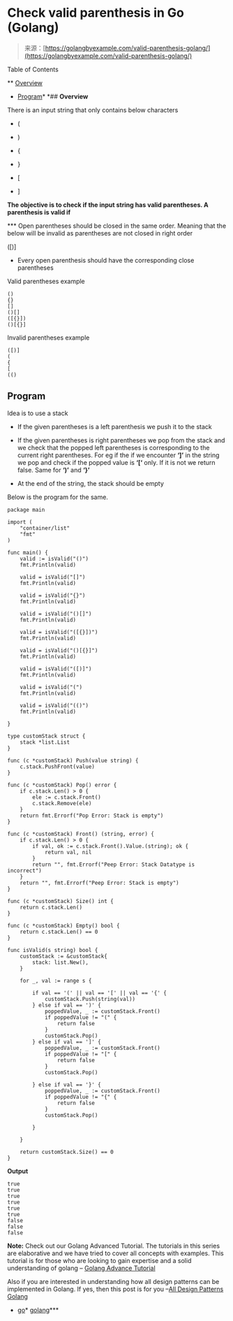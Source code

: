 <!--yml
category: 未分类
date: 2024-10-13 06:42:49
-->

# Check valid parenthesis in Go (Golang)

> 来源：[https://golangbyexample.com/valid-parenthesis-golang/](https://golangbyexample.com/valid-parenthesis-golang/)

Table of Contents

 **   [Overview](#Overview "Overview")
*   [Program](#Program "Program")*  *## **Overview**

There is an input string that only contains below characters

*   (

*   )

*   {

*   }

*   [

*   ]

**The objective is to check if the input string has valid parentheses. A parenthesis is valid if**

 ***   Open parentheses should be closed in the same order. Meaning that the below will be invalid as parentheses are not closed in right order

([)]

*   Every open parenthesis should have the corresponding close parentheses

Valid parentheses example

```
()
{}
[]
()[]
([{}])
()[{}]
```

Invalid parentheses example

```
([)]
(
{
[
(()
```

## **Program**

Idea is to use a stack

*   If the given parentheses is a left parenthesis we push it to the stack

*   If the given parentheses is right parentheses we pop from the stack and we check that the popped left parentheses is corresponding to the current right parentheses. For eg if the if we encounter **‘]’** in the string we pop and check if the popped value is **‘[‘** only. If it is not we return false. Same for **‘)’** and **‘}’**

*   At the end of the string, the stack should be empty

Below is the program for the same.

```
package main

import (
	"container/list"
	"fmt"
)

func main() {
	valid := isValid("()")
	fmt.Println(valid)

	valid = isValid("[]")
	fmt.Println(valid)

	valid = isValid("{}")
	fmt.Println(valid)

	valid = isValid("()[]")
	fmt.Println(valid)

	valid = isValid("([{}])")
	fmt.Println(valid)

	valid = isValid("()[{}]")
	fmt.Println(valid)

	valid = isValid("([)]")
	fmt.Println(valid)

	valid = isValid("(")
	fmt.Println(valid)

	valid = isValid("(()")
	fmt.Println(valid)

}

type customStack struct {
	stack *list.List
}

func (c *customStack) Push(value string) {
	c.stack.PushFront(value)
}

func (c *customStack) Pop() error {
	if c.stack.Len() > 0 {
		ele := c.stack.Front()
		c.stack.Remove(ele)
	}
	return fmt.Errorf("Pop Error: Stack is empty")
}

func (c *customStack) Front() (string, error) {
	if c.stack.Len() > 0 {
		if val, ok := c.stack.Front().Value.(string); ok {
			return val, nil
		}
		return "", fmt.Errorf("Peep Error: Stack Datatype is incorrect")
	}
	return "", fmt.Errorf("Peep Error: Stack is empty")
}

func (c *customStack) Size() int {
	return c.stack.Len()
}

func (c *customStack) Empty() bool {
	return c.stack.Len() == 0
}

func isValid(s string) bool {
	customStack := &customStack{
		stack: list.New(),
	}

	for _, val := range s {

		if val == '(' || val == '[' || val == '{' {
			customStack.Push(string(val))
		} else if val == ')' {
			poppedValue, _ := customStack.Front()
			if poppedValue != "(" {
				return false
			}
			customStack.Pop()
		} else if val == ']' {
			poppedValue, _ := customStack.Front()
			if poppedValue != "[" {
				return false
			}
			customStack.Pop()

		} else if val == '}' {
			poppedValue, _ := customStack.Front()
			if poppedValue != "{" {
				return false
			}
			customStack.Pop()

		}

	}

	return customStack.Size() == 0
}
```

**Output**

```
true
true
true
true
true
true
false
false
false
```

**Note:** Check out our Golang Advanced Tutorial. The tutorials in this series are elaborative and we have tried to cover all concepts with examples. This tutorial is for those who are looking to gain expertise and a solid understanding of golang – [Golang Advance Tutorial](https://golangbyexample.com/golang-comprehensive-tutorial/)

Also if you are interested in understanding how all design patterns can be implemented in Golang. If yes, then this post is for you –[All Design Patterns Golang](https://golangbyexample.com/all-design-patterns-golang/)

*   [go](https://golangbyexample.com/tag/go/)*   [golang](https://golangbyexample.com/tag/golang/)***